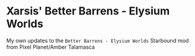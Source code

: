 # Xarsis' Better Barrens - Elysium Worlds

My own updates to the `Better Barrens - Elysium Worlds` Starbound mod from Pixel Planet/Amber Talamasca
